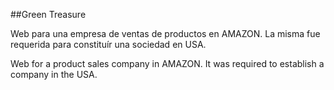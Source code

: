 ##Green Treasure 

Web para una empresa de ventas de productos en AMAZON. 
La misma fue requerida para constituír una sociedad en USA. 

Web for a product sales company in AMAZON.
It was required to establish a company in the USA.
